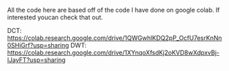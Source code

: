 All the code here are based off of the code I have done on google colab.
If interested youcan check that out.

DCT: https://colab.research.google.com/drive/1QWGwhlKDQ2pP_OcfU7esrKnNn0SHiGrf?usp=sharing
DWT: https://colab.research.google.com/drive/1XYnqoXfsdKj2oKVD8wXdpxvBj-IJayFT?usp=sharing